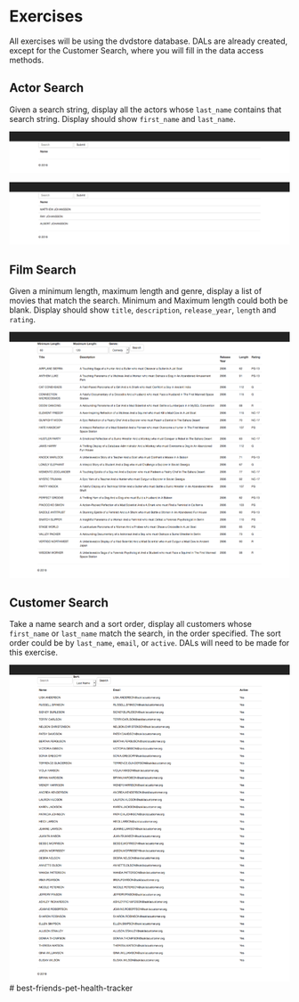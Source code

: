# Exercises

All exercises will be using the dvdstore database. DALs are already created, except for the Customer Search, where you will fill in the data access methods.

## Actor Search

Given a search string, display all the actors whose `last_name` contains that search string. Display should show `first_name` and `last_name`.

![Actor Search Form](etc/AllActorsForm.png)

![Actor Search](etc/AllActorsSearch.png)

## Film Search

Given a minimum length, maximum length and genre, display a list of movies that match the search. Minimum and Maximum length could both be blank. Display should show `title`, `description`, `release_year`, `length` and `rating`.

![Film Search](etc/AllFilmsSearch.png)

## Customer Search

Take a name search and a sort order, display all customers whose `first_name` or `last_name` match the search, in the order specified. The sort order could be by `last_name`, `email`, or `active`. DALs will need to be made for this exercise.

![Customer Search](etc/AllCustomersSearch.png)# best-friends-pet-health-tracker
